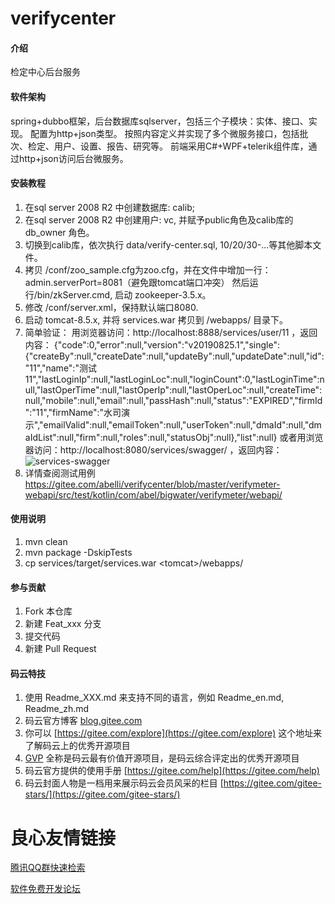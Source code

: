 # verifycenter

#### 介绍
检定中心后台服务

#### 软件架构
spring+dubbo框架，后台数据库sqlserver，包括三个子模块：实体、接口、实现。
配置为http+json类型。
按照内容定义并实现了多个微服务接口，包括批次、检定、用户、设置、报告、研究等。
前端采用C#+WPF+telerik组件库，通过http+json访问后台微服务。

#### 安装教程

1. 在sql server 2008 R2 中创建数据库: calib;
2. 在sql server 2008 R2 中创建用户: vc, 并赋予public角色及calib库的db_owner 角色。
3. 切换到calib库，依次执行 data/verify-center.sql, 10/20/30-...等其他脚本文件。
4. 拷贝 /conf/zoo_sample.cfg为zoo.cfg，并在文件中增加一行：
admin.serverPort=8081（避免跟tomcat端口冲突）
然后运行/bin/zkServer.cmd, 启动 zookeeper-3.5.x。
5. 修改 /conf/server.xml，保持默认端口8080.
6. 启动 tomcat-8.5.x, 并将 services.war 拷贝到  /webapps/ 目录下。
7. 简单验证： 用浏览器访问：http://localhost:8888/services/user/11 ，返回内容：
{"code":0,"error":null,"version":"v20190825.1","single":{"createBy":null,"createDate":null,"updateBy":null,"updateDate":null,"id":"11","name":"测试11","lastLoginIp":null,"lastLoginLoc":null,"loginCount":0,"lastLoginTime":null,"lastOperTime":null,"lastOperIp":null,"lastOperLoc":null,"createTime":null,"mobile":null,"email":null,"passHash":null,"status":"EXPIRED","firmId":"11","firmName":"水司演示","emailValid":null,"emailToken":null,"userToken":null,"dmaId":null,"dmaIdList":null,"firm":null,"roles":null,"statusObj":null},"list":null}
或者用浏览器访问：http://localhost:8080/services/swagger/ ，返回内容：
![services-swagger](file:///services-swagger.png)
8. 详情查阅测试用例 https://gitee.com/abelli/verifycenter/blob/master/verifymeter-webapi/src/test/kotlin/com/abel/bigwater/verifymeter/webapi/


#### 使用说明

1. mvn clean
2. mvn package -DskipTests
3. cp services/target/services.war &lt;tomcat&gt;/webapps/

#### 参与贡献

1. Fork 本仓库
2. 新建 Feat_xxx 分支
3. 提交代码
4. 新建 Pull Request


#### 码云特技

1. 使用 Readme\_XXX.md 来支持不同的语言，例如 Readme\_en.md, Readme\_zh.md
2. 码云官方博客 [blog.gitee.com](https://blog.gitee.com)
3. 你可以 [https://gitee.com/explore](https://gitee.com/explore) 这个地址来了解码云上的优秀开源项目
4. [GVP](https://gitee.com/gvp) 全称是码云最有价值开源项目，是码云综合评定出的优秀开源项目
5. 码云官方提供的使用手册 [https://gitee.com/help](https://gitee.com/help)
6. 码云封面人物是一档用来展示码云会员风采的栏目 [https://gitee.com/gitee-stars/](https://gitee.com/gitee-stars/)

 # 良心友情链接

[腾讯QQ群快速检索](http://u.720life.cn/s/8cf73f7c)

[软件免费开发论坛](http://u.720life.cn/s/bbb01dc0)